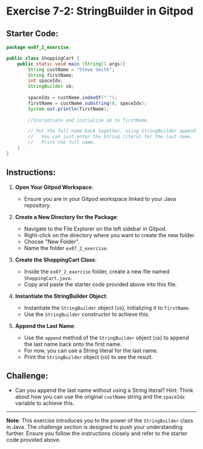 
# Exercise 7-2: StringBuilder in Gitpod

## Starter Code:

```java
package ex07_2_exercise;

public class ShoppingCart {
    public static void main (String[] args){
        String custName = "Steve Smith";
        String firstName;
        int spaceIdx;
        StringBuilder sb;
       
        spaceIdx = custName.indexOf(" ");
        firstName = custName.substring(0, spaceIdx);
        System.out.println(firstName);
          
	    //Instantiate and initialize sb to firstName.

	    // Put the full name back together, using StringBuilder append method.
	    //   You can just enter the String literal for the last name.
	    //   Print the full name.        
    }
}
```

## Instructions:

1. **Open Your Gitpod Workspace**: 
   - Ensure you are in your Gitpod workspace linked to your Java repository.

2. **Create a New Directory for the Package**: 
   - Navigate to the File Explorer on the left sidebar in Gitpod.
   - Right-click on the directory where you want to create the new folder.
   - Choose "New Folder".
   - Name the folder `ex07_2_exercise`.

3. **Create the ShoppingCart Class**:
   - Inside the `ex07_2_exercise` folder, create a new file named `ShoppingCart.java`.
   - Copy and paste the starter code provided above into this file.

4. **Instantiate the StringBuilder Object**:
   - Instantiate the `StringBuilder` object (`sb`), initializing it to `firstName`.
   - Use the `StringBuilder` constructor to achieve this.

5. **Append the Last Name**:
   - Use the `append` method of the `StringBuilder` object (`sb`) to append the last name back onto the first name.
   - For now, you can use a String literal for the last name.
   - Print the `StringBuilder` object (`sb`) to see the result.

## Challenge:
   - Can you append the last name without using a String literal? Hint: Think about how you can use the original `custName` string and the `spaceIdx` variable to achieve this.

---

**Note**: This exercise introduces you to the power of the `StringBuilder` class in Java. The challenge section is designed to push your understanding further. Ensure you follow the instructions closely and refer to the starter code provided above.
